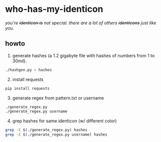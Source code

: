 who-has-my-identicon
====================


_you're ~~identicon is~~ not special. there are a lot of others ~~identicons~~
just like you._

howto
-----

1. generate hashes (a 1.2 gigabyte file with hashes of numbers from 1 to 30mil).

```bash
./hashgen.py > hashes
```

2. install requests
```bash
pip install requests
```

3. generate regex from pattern.txt or username
```bash
./generate_regex.py
./generate_regex.py username
```

4. grep hashes for same identicon (w/ different color)
```bash
grep -E $(./generate_regex.py) hashes
grep -E $(./generate_regex.py username) hashes
```
